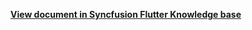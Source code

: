 **[View document in Syncfusion Flutter Knowledge base](https://www.syncfusion.com/kb/12342/how-to-style-a-header-in-the-flutter-date-range-picker-sfdaternagepicker)**
